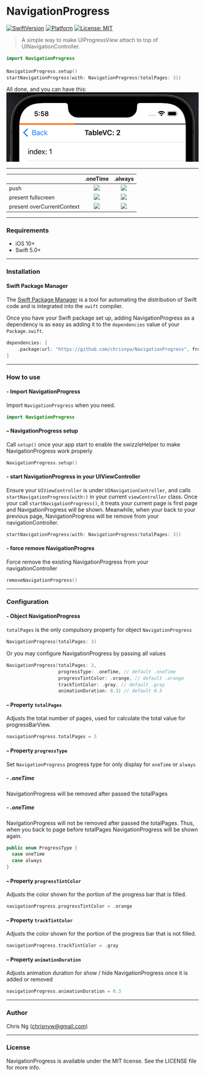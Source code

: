 # NavigationProgress

[![SwiftVersion](https://img.shields.io/endpoint?url=https%3A%2F%2Fswiftpackageindex.com%2Fapi%2Fpackages%2Fchrisnyw%2FNavigationProgress%2Fbadge%3Ftype%3Dswift-versions)](https://swiftpackageindex.com/chrisnyw/NavigationProgress)
[![Platform](https://img.shields.io/endpoint?url=https%3A%2F%2Fswiftpackageindex.com%2Fapi%2Fpackages%2Fchrisnyw%2FNavigationProgress%2Fbadge%3Ftype%3Dplatforms)](https://swiftpackageindex.com/chrisnyw/NavigationProgress)
[![License: MIT](https://img.shields.io/github/license/chrisnyw/NavigationProgress?label=License)](https://img.shields.io/github/license/chrisnyw/NavigationProgress?label=License)

> A simple way to make UIProgressView attach to top of UINavigationController.
```swift
import NavigationProgress

NavigationProgress.setup()
startNavigationProgress(with: NavigationProgress(totalPages: 3))
```

All done, and you can have this:
![sample][sample]

---

|                            | .oneTime | .always |
|----------------------------|:--------:|:-------:|
| push                       |     ![][pushOneTime]     |     ![][pushAlways]     |
| present fullscreen         |     ![][fullscreenOneTime]     |     ![][fullscreenAlways]      |
| present overCurrentContext |     ![][overCurrentContextOneTime]     |     ![][overCurrentContextAlways]     |
---
### Requirements
- iOS 10+
- Swift 5.0+
---
### Installation

#### Swift Package Manager
The [Swift Package Manager](https://swift.org/package-manager/) is a tool for automating the distribution of Swift code and is integrated into the `swift` compiler.

Once you have your Swift package set up, adding NavigationProgress as a dependency is as easy as adding it to the `dependencies` value of your `Package.swift`.

```swift
dependencies: [
    .package(url: "https://github.com/chrisnyw/NavigationProgress", from: "0.2")
]
```
---
### How to use
#### - Import NavigationProgress
Import `NavigationProgress` when you need.
```swift
import NavigationProgress
```
#### – NavigationProgress setup
Call `setup()` once your app start to enable the swizzleHelper to make NavigationProgress work properly  
```swift
NavigationProgress.setup()
```
#### - start NavigationProgress in your UIViewController
Ensure your `UIViewController` is under `UINavigationController`, and calls `startNavigationProgress(with:)` in your current `viewController` class.
Once your call `startNavigationProgress()`, it treats your current page is first page and NavigationProgress will be shown. Meanwhile, when your back to your previous page, NavigationProgress will be remove from your navigationController.
```swift
startNavigationProgress(with: NavigationProgress(totalPages: 3))
```
#### - force remove NavigationProgres
Force remove the existing NavigationProgress from your navigationController
```swift
removeNavigationProgress()
```
---
### Configuration

#### - Object NavigationProgress
`totalPages` is the only compulsory property for object `NavigationProgress` 
```swift
NavigationProgress(totalPages: 3)
```
Or you may configure NavigationProgress by passing all values
```swift
NavigationProgress(totalPages: 3,
                   progressType: .oneTime, // default .oneTime
                   progressTintColor: .orange, // default .orange
                   trackTintColor: .gray, // default .gray
                   animationDuration: 0.3) // default 0.3
```

#### – Property `totalPages`
Adjusts the total number of pages, used for calculate the total value for progressBarView. 
```swift
navigationProgress.totalPages = 3
```
#### – Property `progressType`
Set `NavigationProgress` progress type for only display for `oneTime` or `always` 
##### - .oneTime
NavigationProgress will be removed after passed the totalPages
##### - .oneTime
NavigationProgress will not be removed after passed the totalPages. Thus, when you back to page before totalPages NavigationProgress will be shown again.

```swift
public enum ProgressType {
  case oneTime
  case always
}
```

#### – Property `progressTintColor`
Adjusts the color shown for the portion of the progress bar that is filled.
```swift
navigationProgress.progressTintColor = .orange
```
#### – Property `trackTintColor`
Adjusts the color shown for the portion of the progress bar that is not filled.
```swift
navigationProgress.trackTintColor = .gray
```
#### – Property `animationDuration`
Adjusts animation duration for show / hide NavigationProgress once it is added or removed
```swift
navigationProgress.animationDuration = 0.3
```
---
### Author
Chris Ng (chrisnyw@gmail.com)

---
### License
NavigationProgress is available under the MIT license. See the LICENSE file for more info.

[pushAlways]: Assets/pushAlways.gif
[pushOneTime]: Assets/pushOneTime.gif
[fullscreenAlways]: Assets/fullscreenAlways.gif
[fullscreenOneTime]: Assets/fullscreenOneTime.gif
[overCurrentContextAlways]: Assets/overCurrentContextAlways.gif
[overCurrentContextOneTime]: Assets/overCurrentContextOneTime.gif
[sample]: Assets/sample.png
